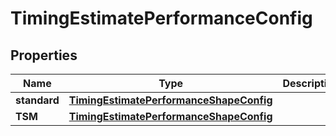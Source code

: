 

# TimingEstimatePerformanceConfig


## Properties

Name | Type | Description | Notes
------------ | ------------- | ------------- | -------------
**standard** | [**TimingEstimatePerformanceShapeConfig**](TimingEstimatePerformanceShapeConfig.md) |  |  [optional]
**TSM** | [**TimingEstimatePerformanceShapeConfig**](TimingEstimatePerformanceShapeConfig.md) |  |  [optional]



